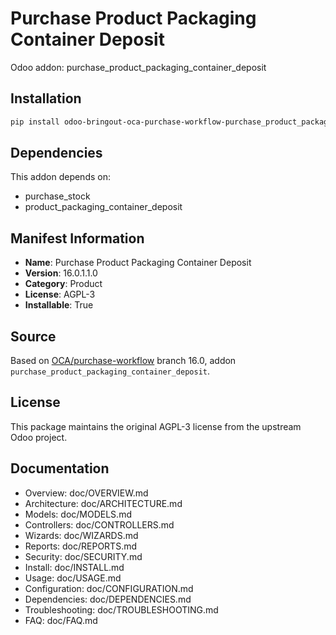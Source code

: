 # Purchase Product Packaging Container Deposit

Odoo addon: purchase_product_packaging_container_deposit

## Installation

```bash
pip install odoo-bringout-oca-purchase-workflow-purchase_product_packaging_container_deposit
```

## Dependencies

This addon depends on:
- purchase_stock
- product_packaging_container_deposit

## Manifest Information

- **Name**: Purchase Product Packaging Container Deposit
- **Version**: 16.0.1.1.0
- **Category**: Product
- **License**: AGPL-3
- **Installable**: True

## Source

Based on [OCA/purchase-workflow](https://github.com/OCA/purchase-workflow) branch 16.0, addon `purchase_product_packaging_container_deposit`.

## License

This package maintains the original AGPL-3 license from the upstream Odoo project.

## Documentation

- Overview: doc/OVERVIEW.md
- Architecture: doc/ARCHITECTURE.md
- Models: doc/MODELS.md
- Controllers: doc/CONTROLLERS.md
- Wizards: doc/WIZARDS.md
- Reports: doc/REPORTS.md
- Security: doc/SECURITY.md
- Install: doc/INSTALL.md
- Usage: doc/USAGE.md
- Configuration: doc/CONFIGURATION.md
- Dependencies: doc/DEPENDENCIES.md
- Troubleshooting: doc/TROUBLESHOOTING.md
- FAQ: doc/FAQ.md
